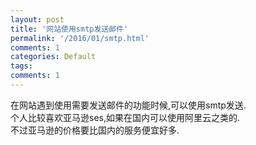 ```yaml
---
layout: post
title: '网站使用smtp发送邮件'
permalink: '/2016/01/smtp.html'
comments: 1
categories: Default
tags: 
comments: 1
---
```

在网站遇到使用需要发送邮件的功能时候,可以使用smtp发送.  
个人比较喜欢亚马逊ses,如果在国内可以使用阿里云之类的.  
不过亚马逊的价格要比国内的服务便宜好多.